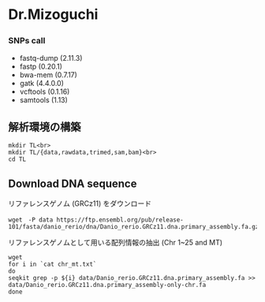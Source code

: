 # Dr.Mizoguchi
### SNPs call　<br>
  - fastq-dump (2.11.3)<br>
  - fastp (0.20.1)<br>
  - bwa-mem (0.7.17)<br>
  - gatk (4.4.0.0)<br>
  - vcftools (0.1.16)<br>
  - samtools (1.13)<br>
## 解析環境の構築
```
mkdir TL<br>
mkdir TL/{data,rawdata,trimed,sam,bam}<br>
cd TL
```
## Download DNA sequence
リファレンスゲノム (GRCz11) をダウンロード<br>
```
wget　-P data https://ftp.ensembl.org/pub/release-101/fasta/danio_rerio/dna/Danio_rerio.GRCz11.dna.primary_assembly.fa.gz
```
リファレンスゲノムとして用いる配列情報の抽出 (Chr 1~25 and MT) 
```
wget 
for i in `cat chr_mt.txt`
do
seqkit grep -p ${i} data/Danio_rerio.GRCz11.dna.primary_assembly.fa >> data/Danio_rerio.GRCz11.dna.primary_assembly-only-chr.fa
done
```
